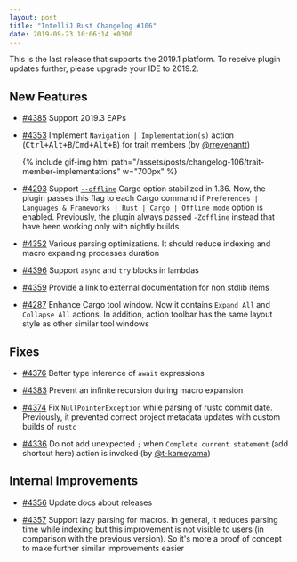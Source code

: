 ```yaml
---
layout: post
title: "IntelliJ Rust Changelog #106"
date: 2019-09-23 10:06:14 +0300
---
```



This is the last release that supports the 2019.1 platform. To receive plugin updates further, please upgrade your IDE to 2019.2.


## New Features

* [#4385] Support 2019.3 EAPs

* [#4353] Implement `Navigation | Implementation(s)` action (<kbd>Ctrl+Alt+B</kbd>/<kbd>Cmd+Alt+B</kbd>) for trait members (by [@rrevenantt])

  {% include gif-img.html path="/assets/posts/changelog-106/trait-member-implementations" w="700px" %}

* [#4293] Support [`--offline`](https://github.com/rust-lang/cargo/pull/6934/) Cargo option stabilized in 1.36.
Now, the plugin passes this flag to each Cargo command if `Preferences | Languages & Frameworks | Rust | Cargo | Offline mode` option is enabled.
Previously, the plugin always passed `-Zoffline` instead that have been working only with nightly builds

* [#4352] Various parsing optimizations. It should reduce indexing and macro expanding processes duration

* [#4396] Support `async` and `try` blocks in lambdas

* [#4359] Provide a link to external documentation for non stdlib items

* [#4287] Enhance Cargo tool window.
Now it contains `Expand All` and `Collapse All` actions. In addition, action toolbar has the same layout style as other similar tool windows

## Fixes

* [#4376] Better type inference of `await` expressions

* [#4383] Prevent an infinite recursion during macro expansion

* [#4374] Fix `NullPointerException` while parsing of rustc commit date.
Previously, it prevented correct project metadata updates with custom builds of `rustc`

* [#4336] Do not add unexpected `;` when `Complete current statement` (add shortcut here) action is invoked (by [@t-kameyama])

## Internal Improvements

* [#4356] Update docs about releases

* [#4357] Support lazy parsing for macros. In general, it reduces parsing time while indexing
but this improvement is not visible to users (in comparison with the previous version).
So it's more a proof of concept to make further similar improvements easier

[@rrevenantt]: https://github.com/rrevenantt
[@t-kameyama]: https://github.com/t-kameyama


[#4287]: https://github.com/intellij-rust/intellij-rust/pull/4287
[#4293]: https://github.com/intellij-rust/intellij-rust/pull/4293
[#4336]: https://github.com/intellij-rust/intellij-rust/pull/4336
[#4352]: https://github.com/intellij-rust/intellij-rust/pull/4352
[#4353]: https://github.com/intellij-rust/intellij-rust/pull/4353
[#4356]: https://github.com/intellij-rust/intellij-rust/pull/4356
[#4357]: https://github.com/intellij-rust/intellij-rust/pull/4357
[#4359]: https://github.com/intellij-rust/intellij-rust/pull/4359
[#4374]: https://github.com/intellij-rust/intellij-rust/pull/4374
[#4376]: https://github.com/intellij-rust/intellij-rust/pull/4376
[#4383]: https://github.com/intellij-rust/intellij-rust/pull/4383
[#4385]: https://github.com/intellij-rust/intellij-rust/pull/4385
[#4396]: https://github.com/intellij-rust/intellij-rust/pull/4396